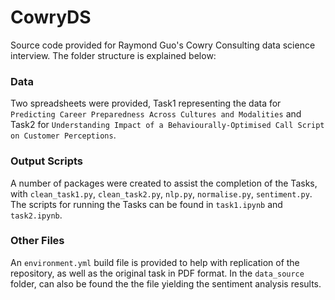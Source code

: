 # CowryDS

Source code provided for Raymond Guo's Cowry Consulting data science interview. The folder structure is explained below:

### Data

Two spreadsheets were provided, Task1 representing the data for `Predicting Career Preparedness Across Cultures and Modalities` and Task2 for `Understanding Impact of a Behaviourally-Optimised Call Script on Customer Perceptions`.

### Output Scripts

A number of packages were created to assist the completion of the Tasks, with `clean_task1.py`, `clean_task2.py`, `nlp.py`, `normalise.py`, `sentiment.py`. The scripts for running the Tasks can be found in `task1.ipynb` and `task2.ipynb`.

### Other Files

An `environment.yml` build file is provided to help with replication of the repository, as well as the original task in PDF format. In the `data_source` folder, can also be found the the file yielding the sentiment analysis results.